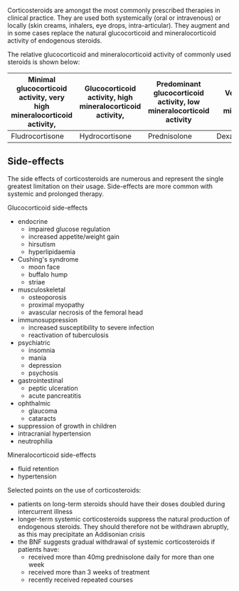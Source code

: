 Corticosteroids are amongst the most commonly prescribed therapies in clinical practice. They are used both systemically (oral or intravenous) or locally (skin creams, inhalers, eye drops, intra\-articular). They augment and in some cases replace the natural glucocorticoid and mineralocorticoid activity of endogenous steroids.  
  
The relative glucocorticoid and mineralocorticoid activity of commonly used steroids is shown below:  
  


| **Minimal glucocorticoid activity, very high mineralocorticoid activity,** | **Glucocorticoid activity, high mineralocorticoid activity,** | **Predominant glucocorticoid activity, low mineralocorticoid activity** | **Very high glucocorticoid activity, minimal mineralocorticoid activity** |
| --- | --- | --- | --- |
| Fludrocortisone | Hydrocortisone | Prednisolone | DexamethasoneBetmethasone |

  
Side\-effects
-------------

  
The side effects of corticosteroids are numerous and represent the single greatest limitation on their usage. Side\-effects are more common with systemic and prolonged therapy.  
  
Glucocorticoid side\-effects  
* endocrine
	+ impaired glucose regulation
	+ increased appetite/weight gain
	+ hirsutism
	+ hyperlipidaemia
* Cushing's syndrome
	+ moon face
	+ buffalo hump
	+ striae
* musculoskeletal
	+ osteoporosis
	+ proximal myopathy
	+ avascular necrosis of the femoral head
* immunosuppression
	+ increased susceptibility to severe infection
	+ reactivation of tuberculosis
* psychiatric
	+ insomnia
	+ mania
	+ depression
	+ psychosis
* gastrointestinal
	+ peptic ulceration
	+ acute pancreatitis
* ophthalmic
	+ glaucoma
	+ cataracts
* suppression of growth in children
* intracranial hypertension
* neutrophilia

  
Mineralocorticoid side\-effects  
* fluid retention
* hypertension

  
Selected points on the use of corticosteroids:  
* patients on long\-term steroids should have their doses doubled during intercurrent illness
* longer\-term systemic corticosteroids suppress the natural production of endogenous steroids. They should therefore not be withdrawn abruptly, as this may precipitate an Addisonian crisis
* the BNF suggests gradual withdrawal of systemic corticosteroids if patients have:
	+ received more than 40mg prednisolone daily for more than one week
	+ received more than 3 weeks of treatment
	+ recently received repeated courses
